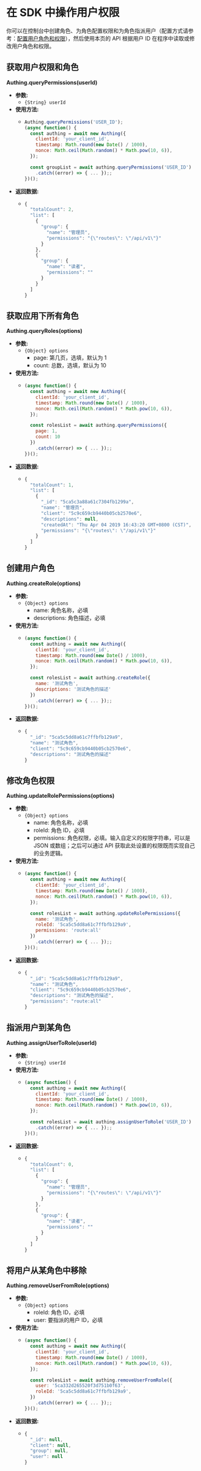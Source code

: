 # 在 SDK 中操作用户权限

你可以在控制台中创建角色、为角色配置权限和为角色指派用户（配置方式请参考：[配置用户角色和权限](https://docs.authing.cn/#/quick_start/user_role)），然后使用本页的 API 根据用户 ID  在程序中读取或修改用户角色和权限。

## 获取用户权限和角色

**Authing.queryPermissions\(userId\)**

* **参数:**
  * `{String} userId`
* **使用方法:**
  * ```javascript
    Authing.queryPermissions('USER_ID');
    (async function() {
      const authing = await new Authing({
        clientId: 'your_client_id',
        timestamp: Math.round(new Date() / 1000),
        nonce: Math.ceil(Math.random() * Math.pow(10, 6)),
      });
  
      const groupList = await authing.queryPermissions('USER_ID')
        .catch((error) => { ... });;
    })();
    ```
* **返回数据:**
  * ```javascript
    {
      "totalCount": 2,
      "list": [
        {
          "group": {
            "name": "管理员",
            "permissions": "{\"routes\": \"/api/v1\"}"
          }
        },
        {
          "group": {
            "name": "读者",
            "permissions": ""
          }
        }
      ]
    }
    ```

## 获取应用下所有角色

**Authing.queryRoles\(options\)**

* **参数:**
  * `{Object} options`
    * page: 第几页，选填，默认为 1
    * count: 总数，选填，默认为 10
* **使用方法:**
  * ```javascript
    (async function() {
      const authing = await new Authing({
        clientId: 'your_client_id',
        timestamp: Math.round(new Date() / 1000),
        nonce: Math.ceil(Math.random() * Math.pow(10, 6)),
      });
  
      const rolesList = await authing.queryPermissions({
        page: 1,
        count: 10
      })
        .catch((error) => { ... });;
    })();
    ```
* **返回数据:**
  * ```javascript
    {
      "totalCount": 1,
      "list": [
        {
          "_id": "5ca5c3a88a61c7304fb1299a",
          "name": "管理员",
          "client": "5c9c659cb9440b05cb2570e6",
          "descriptions": null,
          "createdAt": "Thu Apr 04 2019 16:43:20 GMT+0800 (CST)",
          "permissions": "{\"routes\": \"/api/v1\"}"
        }
      ]
    }
    ```

## 创建用户角色

**Authing.createRole\(options\)**

* **参数:**
  * `{Object} options`
    * name: 角色名称，必填
    * descriptions: 角色描述，必填
* **使用方法:**
  * ```javascript
    (async function() {
      const authing = await new Authing({
        clientId: 'your_client_id',
        timestamp: Math.round(new Date() / 1000),
        nonce: Math.ceil(Math.random() * Math.pow(10, 6)),
      });
  
      const rolesList = await authing.createRole({
        name: '测试角色',
        descriptions: '测试角色的描述'
      })
        .catch((error) => { ... });;
    })();
    ```
* **返回数据:**
  * ```javascript
    {
      "_id": "5ca5c5dd8a61c7ffbfb129a9",
      "name": "测试角色",
      "client": "5c9c659cb9440b05cb2570e6",
      "descriptions": "测试角色的描述"
    }
    ```

## 修改角色权限

**Authing.updateRolePermissions\(options\)**

* **参数:**
  * `{Object} options`
    * name: 角色名称，必填
    * roleId: 角色 ID，必填
    * permissions: 角色权限，必填。输入自定义的权限字符串，可以是 JSON 或数组；之后可以通过 API 获取此处设置的权限既而实现自己的业务逻辑。
* **使用方法:**
  * ```javascript
    (async function() {
      const authing = await new Authing({
        clientId: 'your_client_id',
        timestamp: Math.round(new Date() / 1000),
        nonce: Math.ceil(Math.random() * Math.pow(10, 6)),
      });
  
      const rolesList = await authing.updateRolePermissions({
        name: '测试角色',
        roleId: '5ca5c5dd8a61c7ffbfb129a9',
        permissions: 'route:all'
      })
        .catch((error) => { ... });;
    })();
    ```
* **返回数据:**
  * ```javascript
    {
      "_id": "5ca5c5dd8a61c7ffbfb129a9",
      "name": "测试角色",
      "client": "5c9c659cb9440b05cb2570e6",
      "descriptions": "测试角色的描述",
      "permissions": "route:all"
    }
    ```

## 指派用户到某角色

**Authing.assignUserToRole\(userId\)**

* **参数:**
  * `{String} userId`
* **使用方法:**
  * ```javascript
    (async function() {
      const authing = await new Authing({
        clientId: 'your_client_id',
        timestamp: Math.round(new Date() / 1000),
        nonce: Math.ceil(Math.random() * Math.pow(10, 6)),
      });
  
      const rolesList = await authing.assignUserToRole('USER_ID')
        .catch((error) => { ... });;
    })();
    ```
* **返回数据:**
  * ```javascript
    {
      "totalCount": 0,
      "list": [
        {
          "group": {
            "name": "管理员",
            "permissions": "{\"routes\": \"/api/v1\"}"
          }
        },
        {
          "group": {
            "name": "读者",
            "permissions": ""
          }
        }
      ]
    }
    ```

## 将用户从某角色中移除

**Authing.removeUserFromRole\(options\)**

* **参数:**
  * `{Object} options`
    * roleId: 角色 ID，必填
    * user: 要指派的用户 ID，必填
* **使用方法:**
  * ```javascript
    (async function() {
      const authing = await new Authing({
        clientId: 'your_client_id',
        timestamp: Math.round(new Date() / 1000),
        nonce: Math.ceil(Math.random() * Math.pow(10, 6)),
      });
  
      const rolesList = await authing.removeUserFromRole({
        user: '5ca332d265520f3d751b0f63',
        roleId: '5ca5c5dd8a61c7ffbfb129a9',
      })
        .catch((error) => { ... });;
    })();
    ```
* **返回数据:**
  * ```javascript
    {
      "_id": null,
      "client": null,
      "group": null,
      "user": null
    }
    ```

